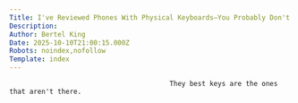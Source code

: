```yaml
---
Title: I've Reviewed Phones With Physical Keyboards—You Probably Don't Want One
Description: 
Author: Bertel King
Date: 2025-10-10T21:00:15.000Z
Robots: noindex,nofollow
Template: index
---
```


                                            They best keys are the ones that aren't there.
                                        
